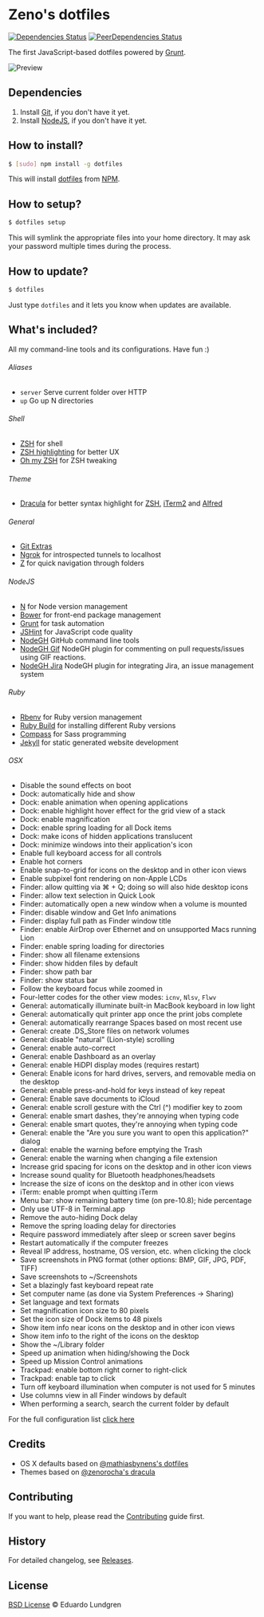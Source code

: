 # Zeno's dotfiles

[![Dependencies Status](http://img.shields.io/david/eduardolundgren/dotfiles.svg?style=flat)](https://david-dm.org/eduardolundgren/dotfiles)
[![PeerDependencies Status](http://img.shields.io/david/peer/eduardolundgren/dotfiles.svg?style=flat)](https://david-dm.org/eduardolundgren/dotfiles#info=peerDependencies)

The first JavaScript-based dotfiles powered by [Grunt](http://gruntjs.com/).

![Preview](http://f.cl.ly/items/423c1j0C0r0x1c0C033f/dotfiles.png)

## Dependencies

1. Install [Git](http://git-scm.com), if you don't have it yet.
2. Install [NodeJS](http://nodejs.org/download/), if you don't have it yet.

## How to install?

```sh
$ [sudo] npm install -g dotfiles
```

This will install [dotfiles](http://npmjs.org/dotfiles) from [NPM](http://npmjs.org).

## How to setup?

```sh
$ dotfiles setup
```

This will symlink the appropriate files into your home directory. It may ask your password multiple times during the process.

## How to update?

```sh
$ dotfiles
```

Just type `dotfiles` and it lets you know when updates are available.

## What's included?

All my command-line tools and its configurations. Have fun :)

###### Aliases

* `server` Serve current folder over HTTP
* `up` Go up N directories

###### Shell

* [ZSH](http://www.zsh.org/) for shell
* [ZSH highlighting](https://github.com/zsh-users/zsh-syntax-highlighting) for better UX
* [Oh my ZSH](https://github.com/robbyrussell/oh-my-zsh) for ZSH tweaking

###### Theme

* [Dracula](https://github.com/zenorocha/dracula-theme) for better syntax highlight for [ZSH](http://www.zsh.org/), [iTerm2](http://www.iterm2.com/) and [Alfred](http://www.alfredapp.com/)

###### General

* [Git Extras](https://github.com/visionmedia/git-extras)
* [Ngrok](https://ngrok.com/) for introspected tunnels to localhost
* [Z](https://github.com/rupa/z/) for quick navigation through folders

###### NodeJS

* [N](https://github.com/visionmedia/n) for Node version management
* [Bower](http://bower.io/) for front-end package management
* [Grunt](http://gruntjs.com/) for task automation
* [JSHint](http://www.jshint.com/) for JavaScript code quality
* [NodeGH](http://www.nodegh.io/) GitHub command line tools
* [NodeGH Gif](https://github.com/node-gh/gh-gif) NodeGH plugin for commenting on pull requests/issues using GIF reactions.
* [NodeGH Jira](https://github.com/node-gh/gh-jira) NodeGH plugin for integrating Jira, an issue management system

###### Ruby

* [Rbenv](https://github.com/sstephenson/rbenv) for Ruby version management
* [Ruby Build](https://github.com/sstephenson/ruby-build) for installing different Ruby versions
* [Compass](http://compass-style.org/) for Sass programming
* [Jekyll](http://jekyllrb.com/) for static generated website development

###### OSX

* Disable the sound effects on boot
* Dock: automatically hide and show
* Dock: enable animation when opening applications
* Dock: enable highlight hover effect for the grid view of a stack
* Dock: enable magnification
* Dock: enable spring loading for all Dock items
* Dock: make icons of hidden applications translucent
* Dock: minimize windows into their application's icon
* Enable full keyboard access for all controls
* Enable hot corners
* Enable snap-to-grid for icons on the desktop and in other icon views
* Enable subpixel font rendering on non-Apple LCDs
* Finder: allow quitting via ⌘ + Q; doing so will also hide desktop icons
* Finder: allow text selection in Quick Look
* Finder: automatically open a new window when a volume is mounted
* Finder: disable window and Get Info animations
* Finder: display full path as Finder window title
* Finder: enable AirDrop over Ethernet and on unsupported Macs running Lion
* Finder: enable spring loading for directories
* Finder: show all filename extensions
* Finder: show hidden files by default
* Finder: show path bar
* Finder: show status bar
* Follow the keyboard focus while zoomed in
* Four-letter codes for the other view modes: `icnv`, `Nlsv`, `Flwv`
* General: automatically illuminate built-in MacBook keyboard in low light
* General: automatically quit printer app once the print jobs complete
* General: automatically rearrange Spaces based on most recent use
* General: create .DS_Store files on network volumes
* General: disable "natural" (Lion-style) scrolling
* General: enable auto-correct
* General: enable Dashboard as an overlay
* General: enable HiDPI display modes (requires restart)
* General: Enable icons for hard drives, servers, and removable media on the desktop
* General: enable press-and-hold for keys instead of key repeat
* General: Enable save documents to iCloud
* General: enable scroll gesture with the Ctrl (^) modifier key to zoom
* General: enable smart dashes, they're annoying when typing code
* General: enable smart quotes, they're annoying when typing code
* General: enable the "Are you sure you want to open this application?" dialog
* General: enable the warning before emptying the Trash
* General: enable the warning when changing a file extension
* Increase grid spacing for icons on the desktop and in other icon views
* Increase sound quality for Bluetooth headphones/headsets
* Increase the size of icons on the desktop and in other icon views
* iTerm: enable prompt when quitting iTerm
* Menu bar: show remaining battery time (on pre-10.8); hide percentage
* Only use UTF-8 in Terminal.app
* Remove the auto-hiding Dock delay
* Remove the spring loading delay for directories
* Require password immediately after sleep or screen saver begins
* Restart automatically if the computer freezes
* Reveal IP address, hostname, OS version, etc. when clicking the clock
* Save screenshots in PNG format (other options: BMP, GIF, JPG, PDF, TIFF)
* Save screenshots to ~/Screenshots
* Set a blazingly fast keyboard repeat rate
* Set computer name (as done via System Preferences → Sharing)
* Set language and text formats
* Set magnification icon size to 80 pixels
* Set the icon size of Dock items to 48 pixels
* Show item info near icons on the desktop and in other icon views
* Show item info to the right of the icons on the desktop
* Show the ~/Library folder
* Speed up animation when hiding/showing the Dock
* Speed up Mission Control animations
* Trackpad: enable bottom right corner to right-click
* Trackpad: enable tap to click
* Turn off keyboard illumination when computer is not used for 5 minutes
* Use columns view in all Finder windows by default
* When performing a search, search the current folder by default

For the full configuration list [click here](https://github.com/eduardolundgren/dotfiles/blob/master/templates/.osx)

## Credits

* OS X defaults based on [@mathiasbynens's dotfiles](https://github.com/mathiasbynens/dotfiles)
* Themes based on [@zenorocha's dracula](https://github.com/zenorocha/dracula-theme)

## Contributing

If you want to help, please read the [Contributing](https://github.com/eduardolundgren/dotfiles/blob/master/CONTRIBUTING.md) guide first.

## History

For detailed changelog, see [Releases](https://github.com/eduardolundgren/dotfiles/releases).

## License

[BSD License](https://github.com/eduardolundgren/dotfiles/blob/master/LICENSE.md) © Eduardo Lundgren
